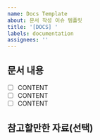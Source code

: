 ```yaml
---
name: Docs Template
about: 문서 작성 이슈 템플릿
title: '[DOCS] '
labels: documentation
assignees: ''
---
```


## 문서 내용

- [ ] CONTENT
- [ ] CONTENT
- [ ] CONTENT

## 참고할만한 자료(선택)
